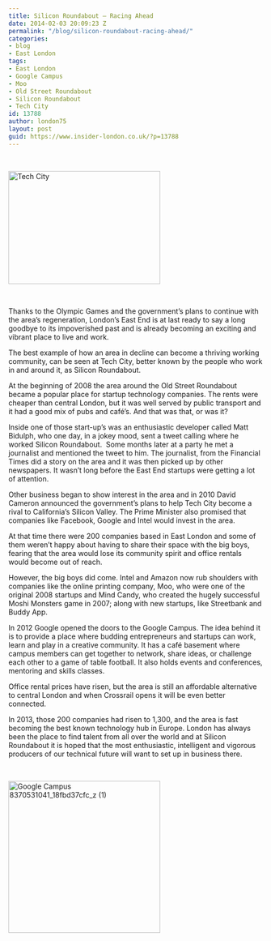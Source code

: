 ```yaml
---
title: Silicon Roundabout – Racing Ahead
date: 2014-02-03 20:09:23 Z
permalink: "/blog/silicon-roundabout-racing-ahead/"
categories:
- blog
- East London
tags:
- East London
- Google Campus
- Moo
- Old Street Roundabout
- Silicon Roundabout
- Tech City
id: 13788
author: london75
layout: post
guid: https://www.insider-london.co.uk/?p=13788
---
```


&nbsp;

[<img class="alignnone size-medium wp-image-13790" alt="Tech City" src="/wp-content/uploads/2014/02/Tech-City-300x223.jpg" width="300" height="223" />](/wp-content/uploads/2014/02/Tech-City.jpg)

&nbsp;

Thanks to the Olympic Games and the government’s plans to continue with the area’s regeneration, London’s East End is at last ready to say a long goodbye to its impoverished past and is already becoming an exciting and vibrant place to live and work.

The best example of how an area in decline can become a thriving working community, can be seen <span class="GINGER_SOFTWARE_mark" id="59e957eb-a5db-4d67-88e5-42d395f3ec28">at</span> Tech City, better known by the people who work in and around it, as Silicon Roundabout.

At the beginning of 2008 the area around the Old Street Roundabout became a popular place for startup technology companies. The rents were cheaper than central London, but it was well served by public transport and it had a good mix of pubs and café’s. And that was that, or was it?

Inside one of those start-up’s was an enthusiastic developer called Matt Bidulph, who one day, in a jokey mood, sent a tweet calling where he worked Silicon Roundabout.  Some months later at a party he met a journalist and mentioned the tweet to him. The journalist, from the Financial Times did a story on the area and it was then picked up by other newspapers. It wasn&#8217;t long before the East End startups were getting a lot of attention.

Other business began to show interest in the area and in 2010 David Cameron announced the government’s plans to help Tech City become a rival to California’s Silicon Valley. The Prime Minister also promised that companies like Facebook, Google and Intel would invest in the area.

At that time there were 200 companies based in East London and some of them weren’t happy about having to share their space with the big boys, fearing that the area would lose its community spirit and office rentals would become out of reach.

However, the big boys did come. Intel and Amazon now rub shoulders with companies like the online printing company, Moo, who were one of the original 2008 startups and Mind Candy, who created the hugely successful Moshi Monsters game in 2007; along with new startups, like <span class="GINGER_SOFTWARE_mark" id="96ce2977-1445-4add-bfbc-5c91ef46da4d">Streetbank</span> and Buddy App.

In 2012 Google opened the doors to the Google Campus. The idea behind it is to provide a place where budding entrepreneurs and startups can work, learn and play in a creative community. It has a café basement where campus members can get together to network, share ideas, or challenge each other to a game of table football. It also holds events and conferences, mentoring and skills classes.

Office rental prices have risen, but the area is still an affordable alternative to central London and when Crossrail opens it will be even better connected.

In 2013, those 200 companies had risen to 1,300, and the area is fast becoming the best known technology hub in Europe. London has always been the place to find talent from all over the world and at Silicon Roundabout it is hoped that the most enthusiastic, intelligent and vigorous producers of our technical future will want to set up in business there.

&nbsp;

[<img class="alignnone size-medium wp-image-13791" alt="Google Campus 8370531041_18fbd37cfc_z (1)" src="/wp-content/uploads/2014/02/Google-Campus-8370531041_18fbd37cfc_z-1-300x300.jpg" width="300" height="300" />](/wp-content/uploads/2014/02/Google-Campus-8370531041_18fbd37cfc_z-1.jpg)

&nbsp;

&nbsp;

&nbsp;